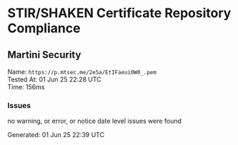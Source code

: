 # STIR/SHAKEN Certificate Repository Compliance

## Martini Security

Name: `https://p.mtsec.me/2e5a/EtIFaeui0W0_.pem`\
Tested At: 01 Jun 25 22:28 UTC\
Time: 156ms

### Issues

no warning, or error, or notice date level issues were found

Generated: 01 Jun 25 22:39 UTC